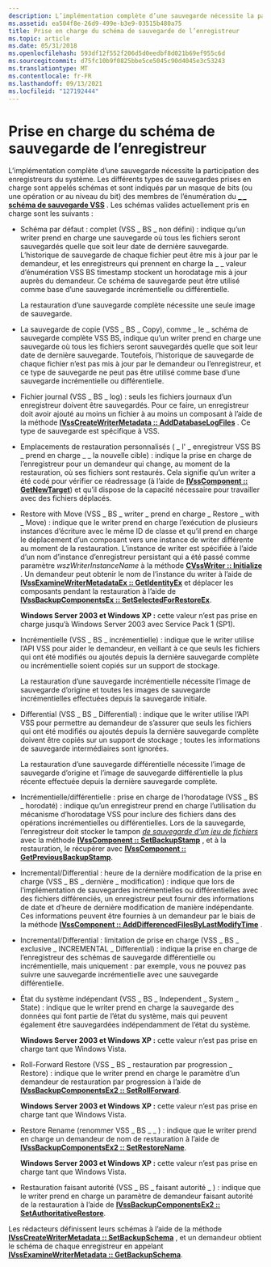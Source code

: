 ```yaml
---
description: L’implémentation complète d’une sauvegarde nécessite la participation des enregistreurs du système.
ms.assetid: ea504f8e-26d9-499e-b3e9-03515b480a75
title: Prise en charge du schéma de sauvegarde de l’enregistreur
ms.topic: article
ms.date: 05/31/2018
ms.openlocfilehash: 593df12f552f206d5d0eedbf8d021b69ef955c6d
ms.sourcegitcommit: d75fc10b9f0825bbe5ce5045c90d4045e3c53243
ms.translationtype: MT
ms.contentlocale: fr-FR
ms.lasthandoff: 09/13/2021
ms.locfileid: "127192444"
---
```

# <a name="writer-backup-schema-support"></a>Prise en charge du schéma de sauvegarde de l’enregistreur

L’implémentation complète d’une sauvegarde nécessite la participation des enregistreurs du système. Les différents types de sauvegardes prises en charge sont appelés schémas et sont indiqués par un masque de bits (ou une opération or au niveau du bit) des membres de l’énumération du [**\_ \_ schéma de sauvegarde VSS**](/windows/desktop/api/Vss/ne-vss-vss_backup_schema) . Les schémas valides actuellement pris en charge sont les suivants :

-   Schéma par défaut : complet (VSS \_ BS \_ non défini) : indique qu’un writer prend en charge une sauvegarde où tous les fichiers seront sauvegardés quelle que soit leur date de dernière sauvegarde. L’historique de sauvegarde de chaque fichier peut être mis à jour par le demandeur, et les enregistreurs qui prennent en charge la \_ \_ valeur d’énumération VSS BS timestamp stockent un horodatage mis à jour auprès du demandeur. Ce schéma de sauvegarde peut être utilisé comme base d’une sauvegarde incrémentielle ou différentielle.

    La restauration d’une sauvegarde complète nécessite une seule image de sauvegarde.

-   La sauvegarde de copie (VSS \_ BS \_ Copy), comme \_ le \_ schéma de sauvegarde complète VSS BS, indique qu’un writer prend en charge une sauvegarde où tous les fichiers seront sauvegardés quelle que soit leur date de dernière sauvegarde. Toutefois, l’historique de sauvegarde de chaque fichier n’est pas mis à jour par le demandeur ou l’enregistreur, et ce type de sauvegarde ne peut pas être utilisé comme base d’une sauvegarde incrémentielle ou différentielle.
-   Fichier journal (VSS \_ BS \_ log) : seuls les fichiers journaux d’un enregistreur doivent être sauvegardés. Pour ce faire, un enregistreur doit avoir ajouté au moins un fichier à au moins un composant à l’aide de la méthode [**IVssCreateWriterMetadata :: AddDatabaseLogFiles**](/windows/desktop/api/VsWriter/nf-vswriter-ivsscreatewritermetadata-adddatabaselogfiles) . Ce type de sauvegarde est spécifique à VSS.
-   Emplacements de restauration personnalisés ( \_ l' \_ enregistreur VSS BS \_ prend en charge \_ \_ la nouvelle cible) : indique la prise en charge de l’enregistreur pour un demandeur qui change, au moment de la restauration, où ses fichiers sont restaurés. Cela signifie qu’un writer a été codé pour vérifier ce réadressage (à l’aide de [**IVssComponent :: GetNewTarget**](/windows/desktop/api/VsWriter/nf-vswriter-ivsscomponent-getnewtarget)) et qu’il dispose de la capacité nécessaire pour travailler avec des fichiers déplacés.
-   Restore with Move (VSS \_ BS \_ writer \_ prend en charge \_ Restore \_ with \_ Move) : indique que le writer prend en charge l’exécution de plusieurs instances d’écriture avec le même ID de classe et qu’il prend en charge le déplacement d’un composant vers une instance de writer différente au moment de la restauration. L’instance de writer est spécifiée à l’aide d’un nom d’instance d’enregistreur persistant qui a été passé comme paramètre *wszWriterInstanceName* à la méthode [**CVssWriter :: Initialize**](/windows/desktop/api/VsWriter/nf-vswriter-cvsswriter-initialize) . Un demandeur peut obtenir le nom de l’instance du writer à l’aide de [**IVssExamineWriterMetadataEx :: GetIdentityEx**](/windows/desktop/api/VsBackup/nf-vsbackup-ivssexaminewritermetadataex-getidentityex) et déplacer les composants pendant la restauration à l’aide de [**IVssBackupComponentsEx :: SetSelectedForRestoreEx**](/windows/desktop/api/VsBackup/nf-vsbackup-ivssbackupcomponentsex-setselectedforrestoreex).

    **Windows Server 2003 et Windows XP :** cette valeur n’est pas prise en charge jusqu’à Windows Server 2003 avec Service Pack 1 (SP1).

-   Incrémentielle (VSS \_ BS \_ incrémentielle) : indique que le writer utilise l’API VSS pour aider le demandeur, en veillant à ce que seuls les fichiers qui ont été modifiés ou ajoutés depuis la dernière sauvegarde complète ou incrémentielle soient copiés sur un support de stockage.

    La restauration d’une sauvegarde incrémentielle nécessite l’image de sauvegarde d’origine et toutes les images de sauvegarde incrémentielles effectuées depuis la sauvegarde initiale.

-   Differential (VSS \_ BS \_ Differential) : indique que le writer utilise l’API VSS pour permettre au demandeur de s’assurer que seuls les fichiers qui ont été modifiés ou ajoutés depuis la dernière sauvegarde complète doivent être copiés sur un support de stockage ; toutes les informations de sauvegarde intermédiaires sont ignorées.

    La restauration d’une sauvegarde différentielle nécessite l’image de sauvegarde d’origine et l’image de sauvegarde différentielle la plus récente effectuée depuis la dernière sauvegarde complète.

-   Incrémentielle/différentielle : prise en charge de l’horodatage (VSS \_ BS \_ horodaté) : indique qu’un enregistreur prend en charge l’utilisation du mécanisme d’horodatage VSS pour inclure des fichiers dans des opérations incrémentielles ou différentielles. Lors de la sauvegarde, l’enregistreur doit stocker le tampon [*de sauvegarde d’un jeu de fichiers*](vssgloss-f.md) avec la méthode [**IVssComponent :: SetBackupStamp**](/windows/desktop/api/VsWriter/nf-vswriter-ivsscomponent-setbackupstamp) , et à la restauration, le récupérer avec [**IVssComponent :: GetPreviousBackupStamp**](/windows/desktop/api/VsWriter/nf-vswriter-ivsscomponent-getpreviousbackupstamp).
-   Incremental/Differential : heure de la dernière modification de la prise en charge (VSS \_ BS \_ dernière \_ modification) : indique que lors de l’implémentation de sauvegardes incrémentielles ou différentielles avec des fichiers différenciés, un enregistreur peut fournir des informations de date et d’heure de dernière modification de manière indépendante. Ces informations peuvent être fournies à un demandeur par le biais de la méthode [**IVssComponent :: AddDifferencedFilesByLastModifyTime**](/windows/desktop/api/VsWriter/nf-vswriter-ivsscomponent-adddifferencedfilesbylastmodifytime) .
-   Incremental/Differential : limitation de prise en charge (VSS \_ BS \_ exclusive \_ INCREMENTAL \_ Differential) : indique la prise en charge de l’enregistreur des schémas de sauvegarde différentielle ou incrémentielle, mais uniquement : par exemple, vous ne pouvez pas suivre une sauvegarde incrémentielle avec une sauvegarde différentielle.
-   État du système indépendant (VSS \_ BS \_ Independent \_ System \_ State) : indique que le writer prend en charge la sauvegarde des données qui font partie de l’état du système, mais qui peuvent également être sauvegardées indépendamment de l’état du système.

    **Windows Server 2003 et Windows XP :** cette valeur n’est pas prise en charge tant que Windows Vista.

-   Roll-Forward Restore (VSS \_ BS \_ restauration par progression \_ Restore) : indique que le writer prend en charge le paramètre d’un demandeur de restauration par progression à l’aide de [**IVssBackupComponentsEx2 :: SetRollForward**](/windows/desktop/api/VsBackup/nf-vsbackup-ivssbackupcomponentsex2-setrollforward).

    **Windows Server 2003 et Windows XP :** cette valeur n’est pas prise en charge tant que Windows Vista.

-   Restore Rename (renommer VSS \_ BS \_ \_ ) : indique que le writer prend en charge un demandeur de nom de restauration à l’aide de [**IVssBackupComponentsEx2 :: SetRestoreName**](/windows/desktop/api/VsBackup/nf-vsbackup-ivssbackupcomponentsex2-setrestorename).

    **Windows Server 2003 et Windows XP :** cette valeur n’est pas prise en charge tant que Windows Vista.

-   Restauration faisant autorité (VSS \_ BS \_ faisant autorité \_ ) : indique que le writer prend en charge un paramètre de demandeur faisant autorité de la restauration à l’aide de [**IVssBackupComponentsEx2 :: SetAuthoritativeRestore**](/windows/desktop/api/VsBackup/nf-vsbackup-ivssbackupcomponentsex2-setauthoritativerestore).

Les rédacteurs définissent leurs schémas à l’aide de la méthode [**IVssCreateWriterMetadata :: SetBackupSchema**](/windows/desktop/api/VsWriter/nf-vswriter-ivsscreatewritermetadata-setbackupschema) , et un demandeur obtient le schéma de chaque enregistreur en appelant [**IVssExamineWriterMetadata :: GetBackupSchema**](/windows/desktop/api/VsBackup/nf-vsbackup-ivssexaminewritermetadata-getbackupschema).

 

 




